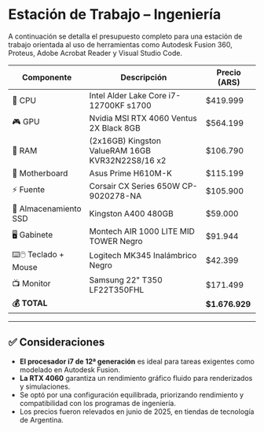 

# Estación de Trabajo – Ingeniería

A continuación se detalla el presupuesto completo para una estación de trabajo orientada al uso de herramientas como Autodesk Fusion 360, Proteus, Adobe Acrobat Reader y Visual Studio Code.

| Componente              | Descripción                                           | Precio (ARS) |
|-------------------------|-------------------------------------------------------|--------------|
| 🧠 CPU                  | Intel Alder Lake Core i7-12700KF s1700                | $419.999     |
| 🎮 GPU                 | Nvidia MSI RTX 4060 Ventus 2X Black 8GB               | $564.199     |
| 🧬 RAM                 | (2x16GB) Kingston ValueRAM 16GB KVR32N22S8/16 x2       | $106.790     |
| 🧩 Motherboard         | Asus Prime H610M-K                                    | $115.199     |
| ⚡ Fuente               | Corsair CX Series 650W CP-9020278-NA                  | $105.900     |
| 💾 Almacenamiento SSD  | Kingston A400 480GB                                   | $59.000      |
| 🖥️ Gabinete            | Montech AIR 1000 LITE MID TOWER Negro                 | $91.944      |
| ⌨️🖱️ Teclado + Mouse     | Logitech MK345 Inalámbrico Negro                      | $42.399      |
| 📺 Monitor              | Samsung 22" T350 LF22T350FHL                         | $171.499     |
| **💰 TOTAL**            |                                                       | **$1.676.929** |

---

## ✅ Consideraciones

- **El procesador i7 de 12ª generación** es ideal para tareas exigentes como modelado en Autodesk Fusion.
- **La RTX 4060** garantiza un rendimiento gráfico fluido para renderizados y simulaciones.
- Se optó por una configuración equilibrada, priorizando rendimiento y compatibilidad con los programas de ingeniería.
- Los precios fueron relevados en junio de 2025, en tiendas de tecnología de Argentina.


